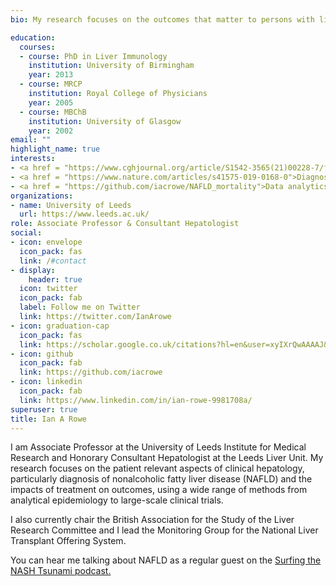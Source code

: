 ```yaml
---
bio: My research focuses on the outcomes that matter to persons with liver disease

education:
  courses:
  - course: PhD in Liver Immunology
    institution: University of Birmingham
    year: 2013
  - course: MRCP
    institution: Royal College of Physicians
    year: 2005
  - course: MBChB
    institution: University of Glasgow
    year: 2002
email: ""
highlight_name: true
interests:
- <a href = "https://www.cghjournal.org/article/S1542-3565(21)00228-7/fulltext">Nonalcoholic fatty liver disease</a>
- <a href = "https://www.nature.com/articles/s41575-019-0168-0">Diagnosis</a>
- <a href = "https://github.com/iacrowe/NAFLD_mortality">Data analytics</a>
organizations:
- name: University of Leeds
  url: https://www.leeds.ac.uk/
role: Associate Professor & Consultant Hepatologist
social:
- icon: envelope
  icon_pack: fas
  link: /#contact
- display:
    header: true
  icon: twitter
  icon_pack: fab
  label: Follow me on Twitter
  link: https://twitter.com/IanArowe
- icon: graduation-cap
  icon_pack: fas
  link: https://scholar.google.co.uk/citations?hl=en&user=xyIXrQwAAAAJ&view_op=list_works&sortby=pubdate&inst=7204875633217014871
- icon: github
  icon_pack: fab
  link: https://github.com/iacrowe
- icon: linkedin
  icon_pack: fab
  link: https://www.linkedin.com/in/ian-rowe-9981708a/
superuser: true
title: Ian A Rowe
---
```


I am Associate Professor at the University of Leeds Institute for Medical Research and Honorary Consultant Hepatologist at the Leeds Liver Unit.  My research focuses on the patient relevant aspects of clinical hepatology, particularly diagnosis of nonalcoholic fatty liver disease (NAFLD) and the impacts of treatment on outcomes, using a wide range of methods from analytical epidemiology to large-scale clinical trials.

I also currently chair the British Association for the Study of the Liver Research Committee and I lead the Monitoring Group for the National Liver Transplant Offering System.

You can hear me talking about NAFLD as a regular guest on the <a href = "https://surfingnash.com/">Surfing the NASH Tsunami podcast.</a>


